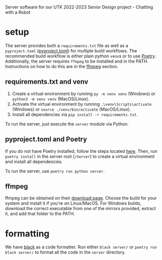 Server software for our UTK 2022-2023 Senior Design project - Chatting with a Robot

# setup
The server provides both a `requirements.txt` file as well as a `pyproject.toml` ([pyproject.toml](https://pip.pypa.io/en/stable/reference/build-system/pyproject-toml/)) for multiple build workflows. The recommended build workflow is either plain python `venv`s or to use [Poetry](https://python-poetry.org). Additionally, the server requires `ffmpeg` to be installed and in the PATH. Instructions on how to do this are in the [ffmpeg](#ffmpeg) section. 

## requirements.txt and venv
1. Create a virtual environment by running `py -m venv venv` (Windows) or `python3 -m venv venv` (MacOS/Linux).
2. Activate the virtual environment by running `.\venv\Scripts\activate` (Windows) or `source ./venv/bin/activate` (MacOS/Linux).
3. Install all dependencies via `pip install -r requirements.txt`.

To run the server, just execute the `server` module via Python.

## pyproject.toml and Poetry
If you do not have Poetry installed, follow the steps located [here](https://python-poetry.org/docs/). Then, run `poetry install` in the server root (`/Server`) to create a virtual environment and install all dependencies. 

To run the server, use `poetry run python server`.

## ffmpeg
ffmpeg can be obtained on their [download page](https://ffmpeg.org/download.html). Choose the build for your system and install it if you're on Linux/MacOS. For Windows builds, download the correct executable from one of the mirrors provided, extract it, and add that folder to the PATH.

# formatting
We have [black](https://github.com/psf/black) as a code formatter. Run either `black server/` or `poetry run black server/` to format all the code in the `server` directory.

